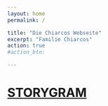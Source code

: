```yaml
---
layout: home
permalink: /

title: "Die Chiarcos Webseite"
excerpt: "Familie Chiarcos"
action: true
#action_btn:

---
```

# [STORYGRAM](/Storygram)
